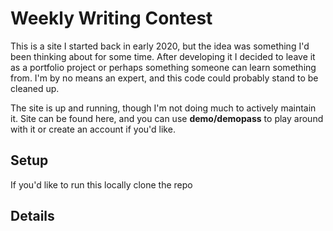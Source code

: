# Weekly Writing Contest

This is a site I started back in early 2020, but the idea was something I'd been thinking about for some time. After developing it I decided to leave it as a portfolio project or perhaps something someone can learn something from. I'm by no means an expert, and this code could probably stand to be cleaned up. 

The site is up and running, though I'm not doing much to actively maintain it. Site can be found here, and you can use **demo/demopass** to play around with it or create an account if you'd like. 

## Setup 

If you'd like to run this locally clone the repo 

## Details

